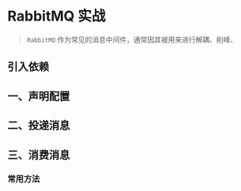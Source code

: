 # RabbitMQ 实战

> `RabbitMQ` 作为常见的消息中间件，通常因其被用来进行解耦、削峰、

## 引入依赖

## 一、声明配置



## 二、投递消息

## 三、消费消息

### 常用方法


